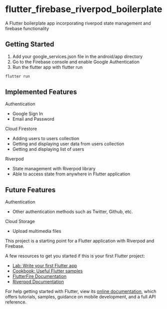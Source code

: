 # flutter_firebase_riverpod_boilerplate

A Flutter boilerplate app incorporating riverpod state management and firebase functionality

## Getting Started

1. Add your google_services.json file in the android/app directory
2. Go to the Firebase console and enable Google Authentication 
3. Run the flutter app with flutter run
```cmd
flutter run
```

## Implemented Features

Authentication
- Google Sign In
- Email and Password 

Cloud Firestore
- Adding users to users collection
- Getting and displaying user data from users collection
- Getting and displaying list of users

Riverpod
- State management with Riverpod library
- Able to access state from anywhere in Flutter application


## Future Features
Authentication
- Other authentication methods such as Twitter, Github, etc.

Cloud Storage
- Upload multimedia files


This project is a starting point for a Flutter application with Riverpod and Firebase.

A few resources to get you started if this is your first Flutter project:

- [Lab: Write your first Flutter app](https://flutter.dev/docs/get-started/codelab)
- [Cookbook: Useful Flutter samples](https://flutter.dev/docs/cookbook)
- [FlutterFire Documentation](https://firebase.flutter.dev/docs/overview/)
- [Riverpod Documentation](https://riverpod.dev/docs/getting_started/)

For help getting started with Flutter, view its
[online documentation](https://flutter.dev/docs), which offers tutorials,
samples, guidance on mobile development, and a full API reference.
